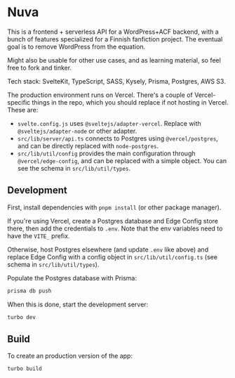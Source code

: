 # Nuva

This is a frontend + serverless API for a WordPress+ACF backend, with a bunch of features specialized for a Finnish
fanfiction project. The eventual goal is to remove WordPress from the equation.

Might also be usable for other use cases, and as learning material, so feel free to fork and tinker.

Tech stack: SvelteKit, TypeScript, SASS, Kysely, Prisma, Postgres, AWS S3.

The production environment runs on Vercel. There's a couple of Vercel-specific things in the repo, which you should replace if not hosting in Vercel. These are:
- `svelte.config.js` uses `@sveltejs/adapter-vercel`. Replace with `@sveltejs/adapter-node` or other adapter.
- `src/lib/server/api.ts` connects to Postgres using `@vercel/postgres`, and can be directly replaced with `node-postgres`.
- `src/lib/util/config` provides the main configuration through `@vercel/edge-config`, and can be replaced with a simple object. You can see the schema in `src/lib/util/types`.

## Development

First, install dependencies with `pnpm install` (or other package manager).

If you're using Vercel, create a Postgres database and Edge Config store there, then add the credentials to `.env`. Note that the env variables need to have the `VITE_` prefix.

Otherwise, host Postgres elsewhere (and update `.env` like above) and replace Edge Config with a config object in `src/lib/util/config.ts` (see schema in `src/lib/util/types`).

Populate the Postgres database with Prisma:
```bash
prisma db push
```

When this is done, start the development server:

```bash
turbo dev
```

## Build

To create an production version of the app:

```bash
turbo build
```
